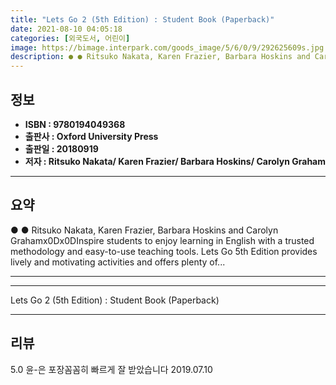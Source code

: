 ```yaml
---
title: "Lets Go 2 (5th Edition) : Student Book (Paperback)"
date: 2021-08-10 04:05:18
categories: [외국도서, 어린이]
image: https://bimage.interpark.com/goods_image/5/6/0/9/292625609s.jpg
description: ● ● Ritsuko Nakata, Karen Frazier, Barbara Hoskins and Carolyn Grahamx0Dx0DInspire students to enjoy learning in English with a trusted methodology and easy-t
---
```


## **정보**

- **ISBN : 9780194049368**
- **출판사 : Oxford University Press**
- **출판일 : 20180919**
- **저자 : Ritsuko Nakata/ Karen Frazier/ Barbara Hoskins/ Carolyn Graham**

------



## **요약**

●  ●  Ritsuko Nakata, Karen Frazier, Barbara Hoskins and Carolyn Grahamx0Dx0DInspire students to enjoy learning in English with a trusted methodology and easy-to-use teaching tools. Lets Go 5th Edition provides lively and motivating activities and offers plenty of... 

------



------


Lets Go 2 (5th Edition) : Student Book (Paperback) 

------


## **리뷰** 

5.0 윤-은 포장꼼꼼히 빠르게 잘 받았습니다 2019.07.10 <br/>